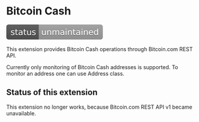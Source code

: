 # Bitcoin Cash

![Development status](doc/status-unmaintained.svg)

This extension provides Bitcoin Cash operations through Bitcoin.com REST API.

Currently only monitoring of Bitcoin Cash addresses is supported. To monitor an address one can use Address class.

## Status of this extension

This extension no longer works, because Bitcoin.com REST API v1 became unavailable.

